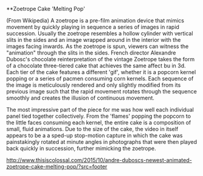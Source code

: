 **Zoetrope Cake 'Melting Pop'

(From Wikipedia) A zoetrope is a pre-film animation device that mimics movement by quickly playing in sequence a series of images in rapid succession. Usually the zoetrope resembles a hollow cylinder with vertical slits in the sides and an image wrapped around in the interior with the images facing inwards. As the zoetrope is spun, viewers can witness the "animation" through the slits in the sides.
French director Alexandre Dubosc's chocolate reinterpretation of the vintage Zoetrope takes the form of a chocolate three-tiered cake that achieves the same affect bu in 3d. Each tier of the cake features a different 'gif', whether it is a popcorn kernel popping or a series of pacmen consuming corn kernels. Each sequence of the image is meticulously rendered and only slightly modified from its previous image such that the rapid movement rotates through the sequence smoothly and creates the illusion of continuous movement.

The most impressive part of the piece for me was how well each individual panel tied together collectively. From the 'flames' popping the popcorn to the little faces consuming each kernel, the entire cake is a composition of small, fluid animations.
Due to the size of the cake, the video in itself appears to be a a sped-up stop-motion capture in which the cake was painstakingly rotated at minute angles in photographs that were then played back quickly in succession, further mimicking the zoetrope.

http://www.thisiscolossal.com/2015/10/andre-duboscs-newest-animated-zoetrope-cake-melting-pop/?src=footer
